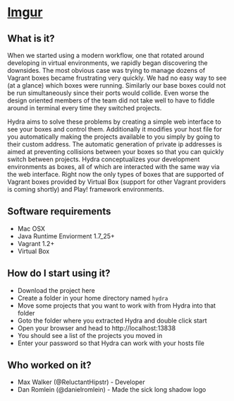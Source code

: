 [Imgur](http://i.imgur.com/yCMWsmt.jpg)
=====================================

## What is it?

When we started using a modern workflow, one that rotated around developing in virtual environments, we rapidly began discovering the downsides. The most obvious case was trying to manage dozens of Vagrant boxes became frustrating very quickly. We had no easy way to see (at a glance) which boxes were running. Similarly our base boxes could not be run simultaneously since their ports would collide. Even worse the design oriented members of the team did not take well to have to fiddle around in terminal every time they switched projects. 

Hydra aims to solve these problems by creating a simple web interface to see your boxes and control them. Additionally it modifies your host file for you automatically making the projects available to you simply by going to their custom address. The automatic generation of private ip addresses is aimed at preventing collisions between your boxes so that you can quickly switch between projects. Hydra conceptualizes your development environments as boxes, all of which are interacted with the same way via the web interface. Right now the only types of boxes that are supported of Vagrant boxes provided by Virtual Box (support for other Vagrant providers is coming shortly) and Play! framework environments.

## Software requirements

* Mac OSX
* Java Runtime Enviorment 1.7_25+
* Vagrant 1.2+
* Virtual Box

## How do I start using it?
* Download the project here
* Create a folder in your home directory named `hydra`
* Move some projects that you want to work with from Hydra into that folder
* Goto the folder where you extracted Hydra and double click start
* Open your browser and head to http://localhost:13838
* You should see a list of the projects you moved in
* Enter your password so that Hydra can work with your hosts file 

## Who worked on it?
* Max Walker (@ReluctantHipstr) - Developer 
* Dan Romlein (@danielromlein) - Made the sick long shadow logo
